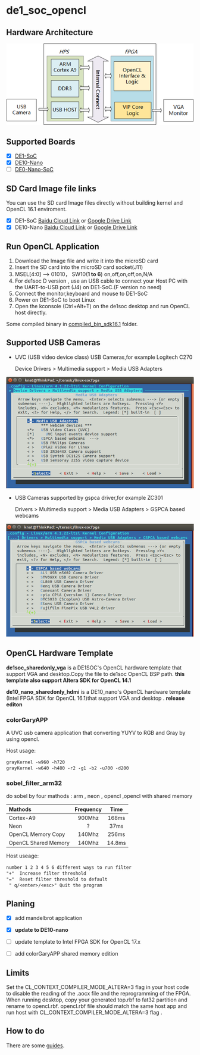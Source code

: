 # de1_soc_opencl

##  Hardware Architecture
![](picture/arch.png)


## Supported Boards
- [x] [DE1-SoC](http://www.terasic.com.cn/cgi-bin/page/archive.pl?Language=China&CategoryNo=182&No=870)
- [x] [DE10-Nano](http://www.terasic.com.cn/cgi-bin/page/archive.pl?Language=China&CategoryNo=203&No=1048)
- [ ] [DE0-Nano-SoC](http://www.terasic.com.cn/cgi-bin/page/archive.pl?Language=China&CategoryNo=203&No=954)

## SD Card Image file links

You can use the SD card Image files directly without building kernel and OpenCL 16.1 enviroment.

- [x] DE1-SoC [Baidu Cloud Link](http://pan.baidu.com/s/1ge6wJhp) or [Google Drive Link](https://drive.google.com/drive/folders/1Ly0_IXAf4yZpqq_qGX45RUcDkPlZyk-U)
- [x] DE10-Nano [Baidu Cloud Link](https://pan.baidu.com/s/1pNsUHSn) or [Google Drive Link](https://drive.google.com/open?id=1NGk-Dp_oo90QLhaNKBRPbdPdf7fR1IJv)

## Run OpenCL Application

1. Download  the Image file and write it into the microSD card
2. Insert the SD card into the microSD card socket(J11)
3. MSEL[4:0] ——> 01010， SW10(**1 to 6**) on,off,on,off,on,N/A
4. For de1soc D version , use an USB cable to connect your Host PC with the UART-to-USB port (J4) on DE1-SoC.(F version no need)
5. Connect the monitor,keyboard and mouse to DE1-SoC
6. Power on DE1-SoC to boot Linux 
7. Open the kconsole (Ctrl+Alt+T) on the de1soc desktop and run OpenCL host directly. 

Some compiled binary in [compiled_bin_sdk16.1](https://github.com/thinkoco/de1_soc_opencl/tree/master/compiled_bin_sdk16.1) folder.

## Supported USB Cameras

- UVC (USB video device class) USB Cameras,for example Logitech C270

	Device Drivers > Multimedia support > Media USB Adapters
	
![](picture/uvc.png)

- USB Cameras supported by gspca driver,for example ZC301

	Drivers > Multimedia support > Media USB Adapters > GSPCA based webcams
	
![](picture/gspca.png)

## OpenCL Hardware Template
**de1soc_sharedonly_vga** is a DE1SOC's OpenCL hardware template that support VGA and desktop.Copy the file to de1soc OpenCL BSP path.
**this template also support Altera SDK for OpenCL 14.1**

**de10_nano_sharedonly_hdmi** is a DE10_nano's OpenCL hardware template (Intel FPGA SDK for OpenCL 16.1)that support VGA and desktop .
**release editon**

### colorGaryAPP
A UVC usb camera application that converting YUYV to RGB and Gray by using opencl.

Host usage:

	grayKernel -w960 -h720 
	grayKernel -w640 -h480 -r2 -g1 -b2 -u700 -d200 

### sobel_filter_arm32

do sobel by four mathods : arm , neon , opencl ,opencl with shared memory 

| Mathods              | Frequency |  Time     |
| :--------            |:---------:|:---------:|
| Cortex-A9            |900Mhz     | 168ms     |
| Neon                 | ?         | 37ms      |
| OpenCL Memory Copy   | 140Mhz    |     256ms  |
| OpenCL Shared Memory | 140Mhz    | 14.8ms    |

Host useage:

	number 1 2 3 4 5 6 different ways to run filter
	"+"  Increase filter threshold
	"="  Reset filter threshold to default
	 " q/<enter>/<esc>" Quit the program
 

## Planing

- [x] add mandelbrot application
- [x]  **update to DE10-nano**
- [ ] update template to Intel FPGA SDK for OpenCL 17.x
- [ ] add colorGaryAPP shared memory edition


## Limits

Set the CL_CONTEXT_COMPILER_MODE_ALTERA=3 flag in your host code to disable the reading of the .aocx file and the reprogramming of the FPGA.
When running desktop, copy your generated top.rbf to fat32 partition and rename to opencl.rbf.
opencl.rbf file should match the same host app and run host with CL_CONTEXT_COMPILER_MODE_ALTERA=3 flag . 

## How to do
There are some [guides](HowToDo.md).

